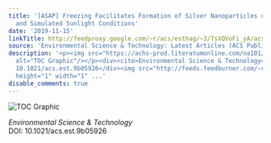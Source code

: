 ```yaml
---
title: '[ASAP] Freezing Facilitates Formation of Silver Nanoparticles under Natural
  and Simulated Sunlight Conditions'
date: '2019-11-15'
linkTitle: http://feedproxy.google.com/~r/acs/esthag/~3/TsXQVoFi_yA/acs.est.9b05926
source: 'Environmental Science & Technology: Latest Articles (ACS Publications)'
description: '<p><img src="https://achs-prod.literatumonline.com/na101/home/literatum/publisher/achs/journals/content/esthag/0/esthag.ahead-of-print/acs.est.9b05926/20191115/images/medium/es9b05926_0004.gif"
  alt="TOC Graphic"/></p><div><cite>Environmental Science & Technology</cite></div><div>DOI:
  10.1021/acs.est.9b05926</div><img src="http://feeds.feedburner.com/~r/acs/esthag/~4/TsXQVoFi_yA"
  height="1" width="1" ...'
disable_comments: true
---
```

<p><img src="https://achs-prod.literatumonline.com/na101/home/literatum/publisher/achs/journals/content/esthag/0/esthag.ahead-of-print/acs.est.9b05926/20191115/images/medium/es9b05926_0004.gif" alt="TOC Graphic"/></p><div><cite>Environmental Science & Technology</cite></div><div>DOI: 10.1021/acs.est.9b05926</div><img src="http://feeds.feedburner.com/~r/acs/esthag/~4/TsXQVoFi_yA" height="1" width="1" ...